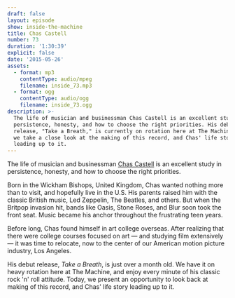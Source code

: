 ```yaml
---
draft: false
layout: episode
show: inside-the-machine
title: Chas Castell
number: 73
duration: '1:30:39'
explicit: false
date: '2015-05-26'
assets:
  - format: mp3
    contentType: audio/mpeg
    filename: inside_73.mp3
  - format: ogg
    contentType: audio/ogg
    filename: inside_73.ogg
description: >-
  The life of musician and businessman Chas Castell is an excellent study in
  persistence, honesty, and how to choose the right priorities. His debut
  release, "Take a Breath," is currently on rotation here at The Machine. Today,
  we take a close look at the making of this record, and Chas' life story
  leading up to it.
---
```

The life of musician and businessman [Chas Castell](http://chascastell.com) is an excellent study in persistence, honesty, and how to choose the right priorities. 

Born in the Wickham Bishops, United Kingdom, Chas wanted nothing more than to visit, and hopefully live in the U.S. His parents raised him with the classic British music, Led Zeppelin, The Beatles, and others. But when the Britpop invasion hit, bands like Oasis, Stone Roses, and Blur soon took the front seat. Music became his anchor throughout the frustrating teen years.

Before long, Chas found himself in art college overseas. After realizing that there were college courses focused on art &mdash; and studying film extensively &mdash; it was time to relocate, now to the center of our American motion picture industry, Los Angeles.

His debut release, *Take a Breath*, is just over a month old. We have it on heavy rotation here at The Machine, and enjoy every minute of his classic rock 'n' roll attitude. Today, we present an opportunity to look back at making of this record, and Chas' life story leading up to it.